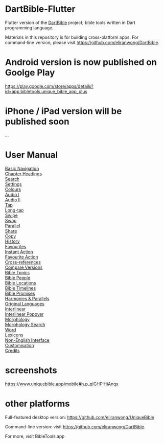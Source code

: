 # DartBible-Flutter
Flutter version of the <a href="https://github.com/eliranwong/DartBible">DartBible</a> project; bible tools written in Dart programming language.

Materials in this repository is for building cross-platform apps.
For command-line version, please visit https://github.com/eliranwong/DartBible.

# Android version is now published on Goolge Play

https://play.google.com/store/apps/details?id=app.bibletools.unique_bible_app_plus

# iPhone / iPad version will be published soon

...

# User Manual

<a href='https://www.uniquebible.app/mobile/basic-navigation'>Basic Navigation</a><br>
<a href='https://www.uniquebible.app/mobile/chapter-headings'>Chapter Headings</a><br>
<a href='https://www.uniquebible.app/mobile/search'>Search</a><br>
<a href='https://www.uniquebible.app/mobile/settings'>Settings</a><br>
<a href='https://www.uniquebible.app/mobile/colours'>Colours</a><br>
<a href='https://www.uniquebible.app/mobile/audio-i'>Audio I</a><br>
<a href='https://www.uniquebible.app/mobile/audio-ii'>Audio II</a><br>
<a href='https://www.uniquebible.app/mobile/tap'>Tap</a><br>
<a href='https://www.uniquebible.app/mobile/long-tap'>Long-tap</a><br>
<a href='https://www.uniquebible.app/mobile/swipe'>Swipe</a><br>
<a href='https://www.uniquebible.app/mobile/swap'>Swap</a><br>
<a href='https://www.uniquebible.app/mobile/parallel'>Parallel</a><br>
<a href='https://www.uniquebible.app/mobile/share'>Share</a><br>
<a href='https://www.uniquebible.app/mobile/copy'>Copy</a><br>
<a href='https://www.uniquebible.app/mobile/history'>History</a><br>
<a href='https://www.uniquebible.app/mobile/favourites'>Favourites</a><br>
<a href='https://www.uniquebible.app/mobile/instant-action'>Instant Action</a><br>
<a href='https://www.uniquebible.app/mobile/favourite-action'>Favourite Action</a><br>
<a href='https://www.uniquebible.app/mobile/cross-references'>Cross-references</a><br>
<a href='https://www.uniquebible.app/mobile/compare-versions'>Compare Versions</a><br>
<a href='https://www.uniquebible.app/mobile/bible-topics'>Bible Topics</a><br>
<a href='https://www.uniquebible.app/mobile/bible-people'>Bible People</a><br>
<a href='https://www.uniquebible.app/mobile/bible-locations'>Bible Locations</a><br>
<a href='https://www.uniquebible.app/mobile/bible-timelines'>Bible Timelines</a><br>
<a href='https://www.uniquebible.app/mobile/bible-promises'>Bible Promises</a><br>
<a href='https://www.uniquebible.app/mobile/harmonies-parallels'>Harmonies & Parallels</a><br>
<a href='https://www.uniquebible.app/mobile/original-languages'>Original Languages</a><br>
<a href='https://www.uniquebible.app/mobile/interlinear'>Interlinear</a><br>
<a href='https://www.uniquebible.app/mobile/interlinear-popover'>Interlinear Popover</a><br>
<a href='https://www.uniquebible.app/mobile/morphology'>Morphology</a><br>
<a href='https://www.uniquebible.app/mobile/morphology-search'>Morphology Search</a><br>
<a href='https://www.uniquebible.app/mobile/word'>Word</a><br>
<a href='https://www.uniquebible.app/mobile/lexicons'>Lexicons</a><br>
<a href='https://www.uniquebible.app/mobile/non-english-interface'>Non-English Interface</a><br>
<a href='https://www.uniquebible.app/mobile/customisation'>Customisation</a><br>
<a href='https://www.uniquebible.app/mobile/credits'>Credits</a>

# screenshots

<a href='https://www.uniquebible.app/mobile#h.p_qIGHPlHiAnqx'>https://www.uniquebible.app/mobile#h.p_qIGHPlHiAnqx</a>

# other platforms

Full-featured desktop version: https://github.com/eliranwong/UniqueBible

Command-line version: visit https://github.com/eliranwong/DartBible.

For more, visit BibleTools.app
